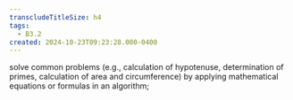```yaml
---
transcludeTitleSize: h4
tags:
  - B3.2
created: 2024-10-23T09:23:28.000-0400
---
```

solve common problems (e.g., calculation of hypotenuse, determination of primes, calculation of area and circumference) by applying mathematical equations or formulas in an algorithm;